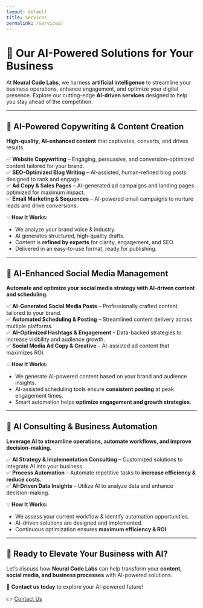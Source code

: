```yaml
---
layout: default
title: Services
permalink: /services/
---
```


# 🚀 Our AI-Powered Solutions for Your Business  
At **Neural Code Labs**, we harness **artificial intelligence** to streamline your business operations, enhance engagement, and optimize your digital presence. Explore our cutting-edge **AI-driven services** designed to help you stay ahead of the competition.  

---

## 🔹 AI-Powered Copywriting & Content Creation  
**High-quality, AI-enhanced content** that captivates, converts, and drives results.  

✅ **Website Copywriting** – Engaging, persuasive, and conversion-optimized content tailored for your brand.  
✅ **SEO-Optimized Blog Writing** – AI-assisted, human-refined blog posts designed to rank and engage.  
✅ **Ad Copy & Sales Pages** – AI-generated ad campaigns and landing pages optimized for maximum impact.  
✅ **Email Marketing & Sequences** – AI-powered email campaigns to nurture leads and drive conversions.  

💡 **How It Works:**  
- We analyze your brand voice & industry.  
- AI generates structured, high-quality drafts.  
- Content is **refined by experts** for clarity, engagement, and SEO.  
- Delivered in an easy-to-use format, ready for publishing.  

---

## 🔹 AI-Enhanced Social Media Management  
**Automate and optimize your social media strategy with AI-driven content and scheduling.**  

✅ **AI-Generated Social Media Posts** – Professionally crafted content tailored to your brand.  
✅ **Automated Scheduling & Posting** – Streamlined content delivery across multiple platforms.  
✅ **AI-Optimized Hashtags & Engagement** – Data-backed strategies to increase visibility and audience growth.  
✅ **Social Media Ad Copy & Creative** – AI-assisted ad content that maximizes ROI.  

💡 **How It Works:**  
- We generate AI-powered content based on your brand and audience insights.  
- AI-assisted scheduling tools ensure **consistent posting** at peak engagement times.  
- Smart automation helps **optimize engagement and growth strategies**.  

---

## 🔹 AI Consulting & Business Automation  
**Leverage AI to streamline operations, automate workflows, and improve decision-making.**  

✅ **AI Strategy & Implementation Consulting** – Customized solutions to integrate AI into your business.  
✅ **Process Automation** – Automate repetitive tasks to **increase efficiency & reduce costs**.  
✅ **AI-Driven Data Insights** – Utilize AI to analyze data and enhance decision-making.  

💡 **How It Works:**  
- We assess your current workflow & identify automation opportunities.  
- AI-driven solutions are designed and implemented.  
- Continuous optimization ensures **maximum efficiency & ROI**.  

---

## 🚀 Ready to Elevate Your Business with AI?  
Let’s discuss how **Neural Code Labs** can help transform your **content, social media, and business processes** with AI-powered solutions.  

📩 **Contact us today** to explore your AI-powered future!  

👉 [Contact Us](/contact/)
